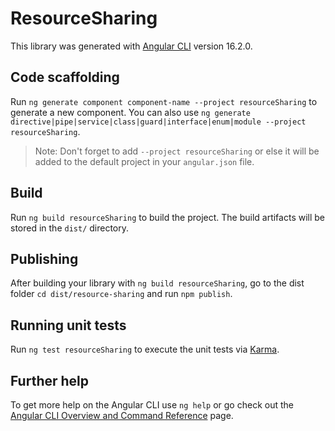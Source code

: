 # ResourceSharing

This library was generated with [Angular CLI](https://github.com/angular/angular-cli) version 16.2.0.

## Code scaffolding

Run `ng generate component component-name --project resourceSharing` to generate a new component. You can also use `ng generate directive|pipe|service|class|guard|interface|enum|module --project resourceSharing`.
> Note: Don't forget to add `--project resourceSharing` or else it will be added to the default project in your `angular.json` file. 

## Build

Run `ng build resourceSharing` to build the project. The build artifacts will be stored in the `dist/` directory.

## Publishing

After building your library with `ng build resourceSharing`, go to the dist folder `cd dist/resource-sharing` and run `npm publish`.

## Running unit tests

Run `ng test resourceSharing` to execute the unit tests via [Karma](https://karma-runner.github.io).

## Further help

To get more help on the Angular CLI use `ng help` or go check out the [Angular CLI Overview and Command Reference](https://angular.io/cli) page.
